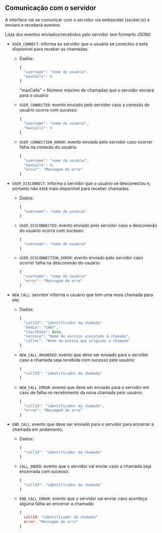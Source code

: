 ## Comunicação com o servidor

A interface vai se comunicar com o servidor via websocket (socket.io) e enviará e receberá eventos.

Lista dos eventos enviados/recebidos pelo servidor (em formarto JSON):

* ```USER_CONNECT```: informa ao servidor que o usuário se conectou e está disponível para receber as chamadas.
  * Dados:

      ```javascript
      {
        "username": "nome do usuário",
        "maxCalls": 8 
      }
      ```

      "maxCalls" = Número máximo de chamadas que o servidor enviará para o usuário

  * ```USER_CONNECTED```: evento enviado pelo servidor caso a conexão do usuário ocorra com sucesso:

    ```javascript
    {
      "username": "nome do usuário",
      "maxCalls": 8
    }
    ```

  * ```USER_CONNECTION_ERROR```: evento enviado pelo servidor caso ocorrer falha na conexão do usuário:

    ```javascript
    {
      "username": "nome do usuário",
      "maxCalls": 8,
      "error": "Mensagem de erro"
    }
    ```

* ```USER_DISCONNECT```: informa o servidor que o usuário se desconectou e, portanto não está mais disponível para receber chamadas.
  * Dados:

      ```javascript
      {
        "username": "nome do usuário"
      }
      ```

  * ```USER_DISCONNECTED```: evento enviado pelo servidor caso a desconexão do usuário ocorra com sucesso:

    ```javascript
    {
      "username": "nome do usuário"
    }
    ```

  * ```USER_DISCONNECTION_ERROR```: evento enviado pelo servidor caso ocorrer falha na desconexão do usuário:

    ```javascript
    {
      "username": "nome do usuário"
      "error": "Mensagem de erro"
    }
    ```

* ```NEW_CALL```: servidor informa o usuário que tem uma nova chamada para ele;
  * Dados:

      ```javascript
      {
        "callId": "identificador da chamada"
        "media": "CHAT",
        "startDate": Date,
        "service": "Nome do serviço vinculado à chamada",
        "caller": "Nome da pessoa que originou a chamada" 
      }
      ```

  * ```NEW_CALL_ANSWERED```: evento que deve ser enviado para o servidor caso a chamada seja recebida com sucesso pelo usuário:

    ```javascript
    {
      "callId": "identificador da chamada"
    }
    ```

  * ```NEW_CALL_ERROR```: evento que deve ser enviado para o servidor em caso de falha no recebimento da nova chamada pelo usuário:

    ```javascript
    {
      "callId": "identificador da chamada",
      "error": "Mensagem de erro"
    }
    ```

* ```END_CALL```: evento que deve ser enviado para o servidor para encerrar a chamada em andamento;
  * Dados:

      ```javascript
      {
        "callId": "identificador da chamada"
      }
      ```

  * ```CALL_ENDED```: evento que o servidor vai enviar caso a chamada seja encerrada com sucesso:

    ```javascript
    {
      "callId": "identificador da chamada"
    }
    ```

  * ```END_CALL_ERROR```: evento que o servidor vai enviar caso aconteça alguma falha ao encerrar a chamada:

    ```javascript
    {
      callId: "identificador da chamada"
      error: "Mensagem de erro"
    }
    ```
